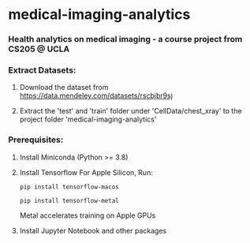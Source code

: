 # medical-imaging-analytics
### Health analytics on medical imaging - a course project from CS205 @ UCLA 

### Extract Datasets:

1. Download the dataset from https://data.mendeley.com/datasets/rscbjbr9sj

2. Extract the 'test' and 'train' folder under 'CellData/chest_xray' to the project folder 'medical-imaging-analytics'

### Prerequisites:
1. Install Miniconda (Python >= 3.8)

2. Install Tensorflow
    For Apple Silicon, Run:

    `pip install tensorflow-macos`

    `pip install tensorflow-metal`

    Metal accelerates training on Apple GPUs

3. Install Jupyter Notebook and other packages

